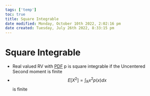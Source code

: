 ```yaml
---
tags: ['temp']
toc: true
title: Square Integrable
date modified: Monday, October 10th 2022, 2:02:16 pm
date created: Tuesday, July 26th 2022, 8:33:15 pm
---
```


# Square Integrable
- Real valued RV with [PDF](PDF.md) p is square integrable if the Uncentered Second moment is finite
- $$E[X^{2}] = \int_\mathbb{R} x^{2}p(x)dx$$ is finite



